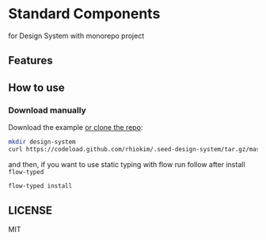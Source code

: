 # Standard Components

for Design System with monorepo project

## Features

## How to use

### Download manually

Download the example [or clone the repo](https://github.com/rhiokim/.seed-design-system):

```bash
mkdir design-system
curl https://codeload.github.com/rhiokim/.seed-design-system/tar.gz/master | tar -xz --strip=1
```

and then, if you want to use static typing with flow run follow after install `flow-typed`

```bash
flow-typed install
```

## LICENSE

MIT
